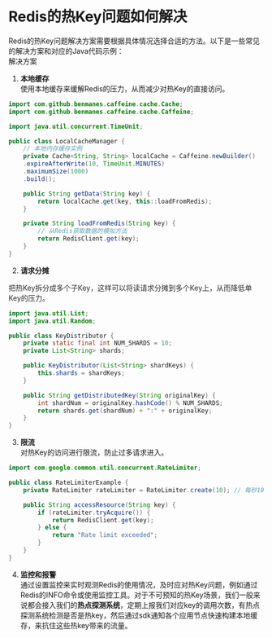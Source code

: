 # Redis的热Key问题如何解决

Redis的热Key问题解决方案需要根据具体情况选择合适的方法。以下是一些常见的解决方案和对应的Java代码示例：  
解决方案

1. **本地缓存**  
使用本地缓存来缓解Redis的压力，从而减少对热Key的直接访问。

```java
import com.github.benmanes.caffeine.cache.Cache;  
import com.github.benmanes.caffeine.cache.Caffeine;  

import java.util.concurrent.TimeUnit;  

public class LocalCacheManager {  
    // 本地内存缓存实例  
    private Cache<String, String> localCache = Caffeine.newBuilder()  
    .expireAfterWrite(10, TimeUnit.MINUTES)  
    .maximumSize(1000)  
    .build();  

    public String getData(String key) {  
        return localCache.get(key, this::loadFromRedis);  
    }  

    private String loadFromRedis(String key) {  
        // 从Redis获取数据的模拟方法  
        return RedisClient.get(key);  
    }  
}
```



2. **请求分摊**

<font style="color:rgba(0, 0, 0, 0.82);">把热Key拆分成多个子Key，这样可以将读请求分摊到多个Key上，从而降低单Key的压力。</font>

```java
import java.util.List;  
import java.util.Random;  

public class KeyDistributor {  
    private static final int NUM_SHARDS = 10;  
    private List<String> shards;  

    public KeyDistributor(List<String> shardKeys) {  
        this.shards = shardKeys;  
    }  

    public String getDistributedKey(String originalKey) {  
        int shardNum = originalKey.hashCode() % NUM_SHARDS;  
        return shards.get(shardNum) + ":" + originalKey;  
    }  
} 
```



3. **限流**  
对热Key的访问进行限流，防止过多请求进入。

```java
import com.google.common.util.concurrent.RateLimiter;  

public class RateLimiterExample {  
    private RateLimiter rateLimiter = RateLimiter.create(10); // 每秒10个请求  

    public String accessResource(String key) {  
        if (rateLimiter.tryAcquire()) {  
            return RedisClient.get(key);  
        } else {  
            return "Rate limit exceeded";  
        }  
    }  
}
```



4. **监控和报警**  
通过设置监控来实时观测Redis的使用情况，及时应对热Key问题，例如通过Redis的INFO命令或使用监控工具。对于不可预知的热Key场景，我们一般来说都会接入我们的**热点探测系统**，定期上报我们对应key的调用次数，有热点探测系统检测是否是热key，然后通过sdk通知各个应用节点快速构建本地缓存，来抗住这些热key带来的流量。

